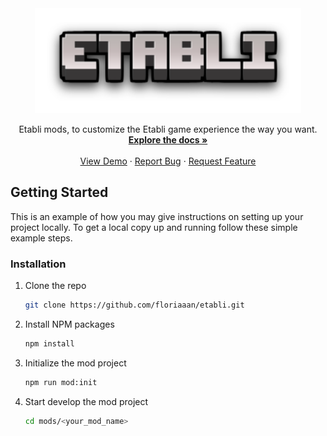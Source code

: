 <div align="center">
  <a href="https://github.com/floriaaan/etabli">
    <!-- <img src="../docs/images/mods.png" alt="Logo" width="426" height="168"> -->
    <img src="../docs/images/logo_wide.png" alt="Logo" width="426" height="168">
  </a>
  <p align="center">
    Etabli mods, to customize the Etabli game experience the way you want.
    <br />
    <a href="https://github.com/floriaaan/etabli"><strong>Explore the docs »</strong></a>
    <br />
    <br />
    <a href="https://github.com/floriaaan/etabli">View Demo</a>
    ·
    <a href="https://github.com/floriaaan/etabli/issues">Report Bug</a>
    ·
    <a href="https://github.com/floriaaan/etabli/issues">Request Feature</a>
  </p>
</div>

## Getting Started

This is an example of how you may give instructions on setting up your project locally.
To get a local copy up and running follow these simple example steps.

### Installation

1. Clone the repo
   ```sh
   git clone https://github.com/floriaaan/etabli.git
   ```
2. Install NPM packages
   ```sh
   npm install
   ```
3. Initialize the mod project
   ```sh
   npm run mod:init
   ```
4. Start develop the mod project

   ```sh
   cd mods/<your_mod_name>
   ```
